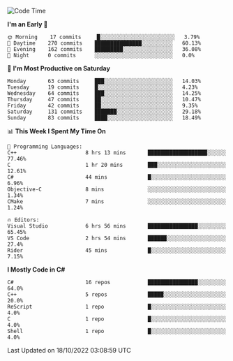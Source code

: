<!--START_SECTION:waka-->
![Code Time](http://img.shields.io/badge/Code%20Time-866%20hrs%202%20mins-blue)

**I'm an Early 🐤** 

```text
🌞 Morning    17 commits     █░░░░░░░░░░░░░░░░░░░░░░░░   3.79% 
🌆 Daytime    270 commits    ███████████████░░░░░░░░░░   60.13% 
🌃 Evening    162 commits    █████████░░░░░░░░░░░░░░░░   36.08% 
🌙 Night      0 commits      ░░░░░░░░░░░░░░░░░░░░░░░░░   0.0%

```
📅 **I'm Most Productive on Saturday** 

```text
Monday       63 commits     ███░░░░░░░░░░░░░░░░░░░░░░   14.03% 
Tuesday      19 commits     █░░░░░░░░░░░░░░░░░░░░░░░░   4.23% 
Wednesday    64 commits     ███░░░░░░░░░░░░░░░░░░░░░░   14.25% 
Thursday     47 commits     ██░░░░░░░░░░░░░░░░░░░░░░░   10.47% 
Friday       42 commits     ██░░░░░░░░░░░░░░░░░░░░░░░   9.35% 
Saturday     131 commits    ███████░░░░░░░░░░░░░░░░░░   29.18% 
Sunday       83 commits     ████░░░░░░░░░░░░░░░░░░░░░   18.49%

```


📊 **This Week I Spent My Time On** 

```text
💬 Programming Languages: 
C++                      8 hrs 13 mins       ███████████████████░░░░░░   77.46% 
C                        1 hr 20 mins        ███░░░░░░░░░░░░░░░░░░░░░░   12.61% 
C#                       44 mins             █░░░░░░░░░░░░░░░░░░░░░░░░   6.96% 
Objective-C              8 mins              ░░░░░░░░░░░░░░░░░░░░░░░░░   1.34% 
CMake                    7 mins              ░░░░░░░░░░░░░░░░░░░░░░░░░   1.24%

🔥 Editors: 
Visual Studio            6 hrs 56 mins       ████████████████░░░░░░░░░   65.45% 
VS Code                  2 hrs 54 mins       ██████░░░░░░░░░░░░░░░░░░░   27.4% 
Rider                    45 mins             █░░░░░░░░░░░░░░░░░░░░░░░░   7.15%

```

**I Mostly Code in C#** 

```text
C#                       16 repos            ████████████████░░░░░░░░░   64.0% 
C++                      5 repos             █████░░░░░░░░░░░░░░░░░░░░   20.0% 
ReScript                 1 repo              █░░░░░░░░░░░░░░░░░░░░░░░░   4.0% 
C                        1 repo              █░░░░░░░░░░░░░░░░░░░░░░░░   4.0% 
Shell                    1 repo              █░░░░░░░░░░░░░░░░░░░░░░░░   4.0%

```



 Last Updated on 18/10/2022 03:08:59 UTC
<!--END_SECTION:waka-->
